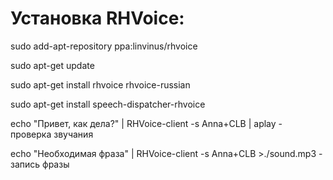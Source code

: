 # Установка RHVoice: 

sudo add-apt-repository ppa:linvinus/rhvoice

sudo apt-get update

sudo apt-get install rhvoice rhvoice-russian

sudo apt-get install speech-dispatcher-rhvoice

echo "Привет, как дела?" | RHVoice-client -s Anna+CLB | aplay - проверка звучания

echo "Необходимая фраза" | RHVoice-client -s Anna+CLB >./sound.mp3 - запись фразы